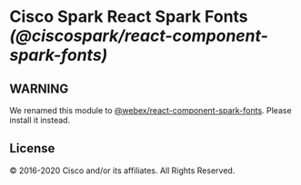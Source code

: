 # Cisco Spark React Spark Fonts _(@ciscospark/react-component-spark-fonts)_

## WARNING

We renamed this module to [@webex/react-component-spark-fonts](https://www.npmjs.com/package/@webex/react-component-spark-fonts). Please install it instead.

## License

© 2016-2020 Cisco and/or its affiliates. All Rights Reserved.
